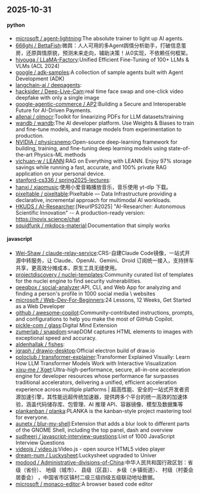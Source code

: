 ## 2025-10-31

#### python
* [microsoft / agent-lightning](https://github.com/microsoft/agent-lightning):The absolute trainer to light up AI agents.
* [666ghj / BettaFish](https://github.com/666ghj/BettaFish):微舆：人人可用的多Agent舆情分析助手，打破信息茧房，还原舆情原貌，预测未来走向，辅助决策！从0实现，不依赖任何框架。
* [hiyouga / LLaMA-Factory](https://github.com/hiyouga/LLaMA-Factory):Unified Efficient Fine-Tuning of 100+ LLMs & VLMs (ACL 2024)
* [google / adk-samples](https://github.com/google/adk-samples):A collection of sample agents built with Agent Development (ADK)
* [langchain-ai / deepagents](https://github.com/langchain-ai/deepagents):
* [hacksider / Deep-Live-Cam](https://github.com/hacksider/Deep-Live-Cam):real time face swap and one-click video deepfake with only a single image
* [google-agentic-commerce / AP2](https://github.com/google-agentic-commerce/AP2):Building a Secure and Interoperable Future for AI-Driven Payments.
* [allenai / olmocr](https://github.com/allenai/olmocr):Toolkit for linearizing PDFs for LLM datasets/training
* [wandb / wandb](https://github.com/wandb/wandb):The AI developer platform. Use Weights & Biases to train and fine-tune models, and manage models from experimentation to production.
* [NVIDIA / physicsnemo](https://github.com/NVIDIA/physicsnemo):Open-source deep-learning framework for building, training, and fine-tuning deep learning models using state-of-the-art Physics-ML methods
* [yichuan-w / LEANN](https://github.com/yichuan-w/LEANN):RAG on Everything with LEANN. Enjoy 97% storage savings while running a fast, accurate, and 100% private RAG application on your personal device.
* [stanford-cs336 / spring2025-lectures](https://github.com/stanford-cs336/spring2025-lectures):
* [hanxi / xiaomusic](https://github.com/hanxi/xiaomusic):使用小爱音箱播放音乐，音乐使用 yt-dlp 下载。
* [pixeltable / pixeltable](https://github.com/pixeltable/pixeltable):Pixeltable — Data Infrastructure providing a declarative, incremental approach for multimodal AI workloads.
* [HKUDS / AI-Researcher](https://github.com/HKUDS/AI-Researcher):[NeurIPS2025] "AI-Researcher: Autonomous Scientific Innovation" -- A production-ready version: https://novix.science/chat
* [squidfunk / mkdocs-material](https://github.com/squidfunk/mkdocs-material):Documentation that simply works

#### javascript
* [Wei-Shaw / claude-relay-service](https://github.com/Wei-Shaw/claude-relay-service):CRS-自建Claude Code镜像，一站式开源中转服务，让 Claude、OpenAI、Gemini、Droid 订阅统一接入，支持拼车共享，更高效分摊成本，原生工具无缝使用。
* [projectdiscovery / nuclei-templates](https://github.com/projectdiscovery/nuclei-templates):Community curated list of templates for the nuclei engine to find security vulnerabilities.
* [qeeqbox / social-analyzer](https://github.com/qeeqbox/social-analyzer):API, CLI, and Web App for analyzing and finding a person's profile in 1000 social media \ websites
* [microsoft / Web-Dev-For-Beginners](https://github.com/microsoft/Web-Dev-For-Beginners):24 Lessons, 12 Weeks, Get Started as a Web Developer
* [github / awesome-copilot](https://github.com/github/awesome-copilot):Community-contributed instructions, prompts, and configurations to help you make the most of GitHub Copilot.
* [pickle-com / glass](https://github.com/pickle-com/glass):Digital Mind Extension
* [zumerlab / snapdom](https://github.com/zumerlab/snapdom):snapDOM captures HTML elements to images with exceptional speed and accuracy.
* [aldenhallak / fishes](https://github.com/aldenhallak/fishes):
* [jgraph / drawio-desktop](https://github.com/jgraph/drawio-desktop):Official electron build of draw.io
* [poloclub / transformer-explainer](https://github.com/poloclub/transformer-explainer):Transformer Explained Visually: Learn How LLM Transformer Models Work with Interactive Visualization
* [xixu-me / Xget](https://github.com/xixu-me/Xget):Ultra-high-performance, secure, all-in-one acceleration engine for developer resources whose performance far surpasses traditional accelerators, delivering a unified, efficient acceleration experience across multiple platforms | 超高性能、安全的一站式开发者资源加速引擎，其性能远超传统加速器，提供跨多个平台的统一高效的加速体验，涵盖代码储存库、包管理、AI 推理 API、容器镜像、模型及数据集等
* [plankanban / planka](https://github.com/plankanban/planka):PLANKA is the kanban-style project mastering tool for everyone.
* [aunetx / blur-my-shell](https://github.com/aunetx/blur-my-shell):Extension that adds a blur look to different parts of the GNOME Shell, including the top panel, dash and overview
* [sudheerj / javascript-interview-questions](https://github.com/sudheerj/javascript-interview-questions):List of 1000 JavaScript Interview Questions
* [videojs / video.js](https://github.com/videojs/video.js):Video.js - open source HTML5 video player
* [dream-num / Luckysheet](https://github.com/dream-num/Luckysheet):Luckysheet upgraded to Univer
* [modood / Administrative-divisions-of-China](https://github.com/modood/Administrative-divisions-of-China):中华人民共和国行政区划：省级（省份）、 地级（城市）、 县级（区县）、 乡级（乡镇街道）、 村级（村委会居委会） ，中国省市区镇村二级三级四级五级联动地址数据。
* [microsoft / monaco-editor](https://github.com/microsoft/monaco-editor):A browser based code editor
